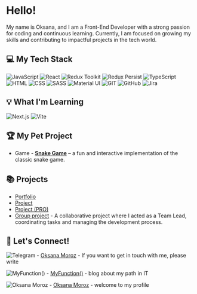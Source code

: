 # Hello! 

My name is Oksana, and I am a Front-End Developer with a strong passion for coding and continuous learning. Currently, I am focused on growing my skills and contributing to impactful projects in the tech world.

## 💻 My Tech Stack

![JavaScript](https://img.shields.io/badge/JavaScript-%231E4B6E?style=for-the-badge&logo=JavaScript&logoColor=white)
![React](https://img.shields.io/badge/React-%231E4B6E?style=for-the-badge&logo=React&logoColor=white)
![Redux Toolkit](https://img.shields.io/badge/Redux%20Toolkit-%23764ABC?style=for-the-badge&logo=redux&logoColor=white)
![Redux Persist](https://img.shields.io/badge/Redux%20Persist-%23764ABC?style=for-the-badge&logo=redux&logoColor=white)
![TypeScript](https://img.shields.io/badge/TypeScript-%231E4B6E?style=for-the-badge&logo=TypeScript&logoColor=white)
![HTML](https://img.shields.io/badge/HTML5-%231E4B6E?style=for-the-badge&logo=HTML5&logoColor=white)
![CSS](https://img.shields.io/badge/CSS-%231E4B6E?style=for-the-badge&logo=CSS&logoColor=white)
![SASS](https://img.shields.io/badge/SASS-%231E4B6E?style=for-the-badge&logo=SASS&logoColor=white)
![Material UI](https://img.shields.io/badge/Material%20UI-%231E4B6E?style=for-the-badge&logo=Material-UI&logoColor=white)
![GIT](https://img.shields.io/badge/GIT-%231E4B6E?style=for-the-badge&logo=GIT&logoColor=white)
![GitHub](https://img.shields.io/badge/GitHub-%231E4B6E?style=for-the-badge&logo=GitHub&logoColor=white)
![Jira](https://img.shields.io/badge/Jira-%231E4B6E?style=for-the-badge&logo=Jira&logoColor=white)

## 💡 What I'm Learning

![Next.js](https://img.shields.io/badge/Next.js-%231E4B6E?style=for-the-badge&logo=Next.js&logoColor=white)
![Vite](https://img.shields.io/badge/Vite-%23646CFF?style=for-the-badge&logo=Vite&logoColor=white)

## 🏆 My Pet Project 

- Game - **[Snake Game](my-pet-snake-game.netlify.app)** – a fun and interactive implementation of the classic snake game.

## 📚 Projects

- [Portfolio](https://okmoroz.github.io/portfolio/)
- [Project ](https://okmoroz.github.io/HLegal/)
- [Project (PRO)](https://github.com/OkMoroz/graduate-work-js-moroz)
- [Group project](https://fs-oct24-debug-deliver.netlify.app/) - A collaborative project where I acted as a Team Lead, coordinating tasks and managing the development process.

## 📝  Let's Connect!

![Telegram](https://img.shields.io/badge/Telegram-%2300bfff?style=for-the-badge&logo=Telegram&logoColor=white) - [Oksana Moroz](https://t.me/Moroz_Ksenia) - If you want to get in touch with me, please write

![MyFunction()](https://img.shields.io/badge/MyFunction-%23da70d6?style=for-the-badge&logo=MyFunction&logoColor=white) - [MyFunction()](https://t.me/OM_myFunction) - blog about my path in IT

![Oksana Moroz](https://img.shields.io/badge/LinkedIn-%230064ff?style=for-the-badge&logo=LinkedIn&logoColor=white)  - [Oksana Moroz](https://www.linkedin.com/in/oksana-moroz/) - welcome to my profile
